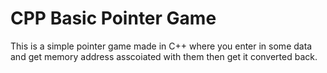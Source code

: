 # CPP Basic Pointer Game
This is a simple pointer game made in C++ where you enter in some data and get memory address asscoiated with them then get it converted back.
